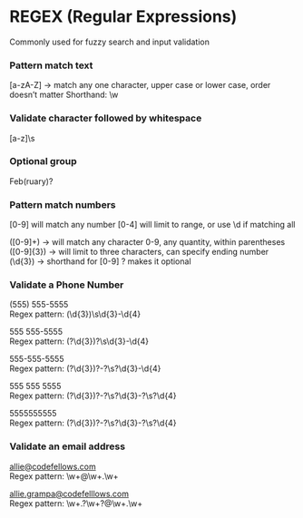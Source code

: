 # REGEX (Regular Expressions)
Commonly used for fuzzy search and input validation

### Pattern match text
[a-zA-Z] -> match any one character, upper case or lower case, order doesn’t matter
Shorthand: \w

### Validate character followed by whitespace
[a-z]\s

### Optional group
Feb(ruary)?

### Pattern match numbers
[0-9] will match any number
[0-4] will limit to range, or use \d if matching all

\([0-9]+\) -> will match any character 0-9, any quantity, within parentheses
\([0-9]{3}\) -> will limit to three characters, can specify ending number
\(\d{3}\) -> shorthand for [0-9]
? makes it optional

### Validate a Phone Number
(555) 555-5555    
Regex pattern: \(\d{3}\)\s\d{3}-\d{4}

555 555-5555      
Regex pattern: \(?\d{3}\)?\s\d{3}-\d{4}

555-555-5555      
Regex pattern: \(?\d{3}\)?-?\s?\d{3}-\d{4}

555 555 5555      
Regex pattern: \(?\d{3}\)?-?\s?\d{3}-?\s?\d{4}

5555555555        
Regex pattern: \(?\d{3}\)?-?\s?\d{3}-?\s?\d{4}

### Validate an email address
allie@codefellows.com           
Regex pattern: \w+@\w+.\w+

allie.grampa@codefelllows.com   
Regex pattern: \w+.?\w+?@\w+.\w+